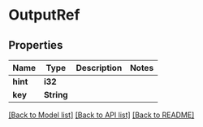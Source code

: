 # OutputRef

## Properties

Name | Type | Description | Notes
------------ | ------------- | ------------- | -------------
**hint** | **i32** |  | 
**key** | **String** |  | 

[[Back to Model list]](../README.md#documentation-for-models) [[Back to API list]](../README.md#documentation-for-api-endpoints) [[Back to README]](../README.md)


